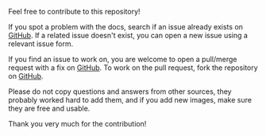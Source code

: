 Feel free to contribute to this repository!

If you spot a problem with the docs, search if an issue already exists on [GitHub](https://github.com/FJrodafo/University/issues). If a related issue doesn't exist, you can open a new issue using a relevant issue form.

If you find an issue to work on, you are welcome to open a pull/merge request with a fix on [GitHub](https://github.com/FJrodafo/University/pulls). To work on the pull request, fork the repository on [GitHub](https://github.com/FJrodafo/University/forks).

Please do not copy questions and answers from other sources, they probably worked hard to add them, and if you add new images, make sure they are free and usable.

Thank you very much for the contribution!